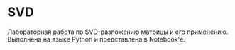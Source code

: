 # SVD
Лабораторная работа по SVD-разложению матрицы и его применению.
Выполнена на языке Python и представлена в Notebook'е.
